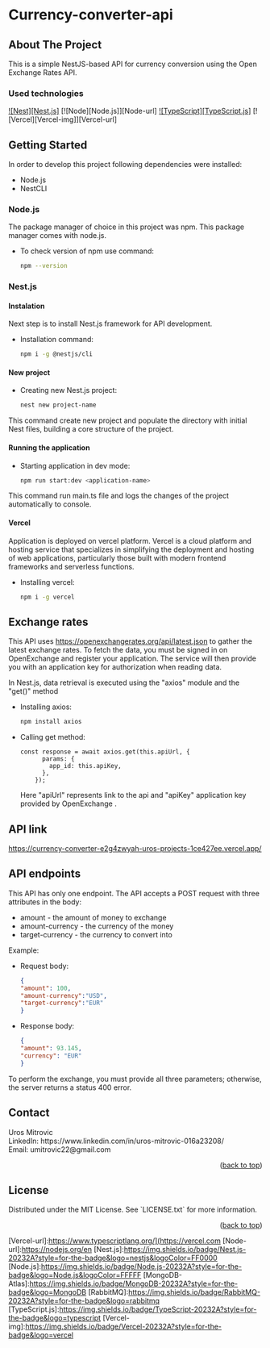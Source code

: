# Currency-converter-api


## About The Project

<p id="about-the-project">
This is a simple NestJS-based API for currency conversion using the Open Exchange Rates API.
</p>


### Used technologies
<p id="used-technologies">


[![Nest][Nest.js]][Nest-url] [![Node][Node.js]][Node-url]
[![TypeScript][TypeScript.js]][TypeScript-url]
[![Vercel][Vercel-img]][Vercel-url]
</p>

## Getting Started
In order to develop this project following dependencies were installed:
<ul>
    <li>Node.js</li>
    <li>NestCLI</li>

    
</ul>

### Node.js
<p id="node">
The package manager of choice in this project was npm. This package manager comes
with node.js.<br>

* To check version of npm use command:
  ```sh
  npm --version
  ```
</p>

### Nest.js
<p id="nest">

#### Instalation

Next step is to install Nest.js framework for API development.   <br>

* Installation command:
  ```sh
  npm i -g @nestjs/cli
  ```

#### New project

* Creating new Nest.js project:
  ```sh
  nest new project-name
  ```
This command create new project and populate the directory with initial Nest 
files, building a core structure of the project.

</p>

#### Running the application 
* Starting application in dev mode:
  ```sh
  npm run start:dev <application-name>
  ```
This command run main.ts file and logs the changes of the project automatically to console. 

#### Vercel 
Application is deployed on vercel platform. Vercel is a cloud platform and hosting service that specializes in simplifying the deployment and hosting of web applications, particularly those built with modern frontend frameworks and serverless functions. 
* Installing vercel:
  ```sh
  npm i -g vercel
  ```

## Exchange rates

This API uses https://openexchangerates.org/api/latest.json to gather the latest exchange rates. To fetch the data, you must be signed in on OpenExchange and register your application. The service will then provide you with an application key for authorization when reading data.

In Nest.js, data retrieval is executed using the "axios" module and the "get()" method
* Installing axios:
  ```sh
  npm install axios
  ```

* Calling get method:
  ```nestjs
  const response = await axios.get(this.apiUrl, {
        params: {
          app_id: this.apiKey,
        },
      });
  ```
    Here "apiUrl" represents link to the api and "apiKey" application key provided by OpenExchange .
## API link

https://currency-converter-e2g4zwyah-uros-projects-1ce427ee.vercel.app/

## API endpoints

This API has only one endpoint. The API accepts a POST request with three attributes in the body:<br>
* amount - the amount of money to exchange
* amount-currency - the currency of the money
* target-currency - the currency to convert into

 Example:<br>
 * Request body:
    ```json
    {
    "amount": 100,
    "amount-currency":"USD",
    "target-currency":"EUR"
    }
    ```
* Response body:
    ```json
    {
    "amount": 93.145,
    "currency": "EUR"
    }
    ```

To perform the exchange, you must provide all three parameters; otherwise, the server returns a status 400 error.

## Contact

<p id="contact">
Uros Mitrovic 
<br>LinkedIn: https://www.linkedin.com/in/uros-mitrovic-016a23208/
<br>Email: umitrovic22@gmail.com
</p>

<p align="right">(<a href="#readme-top">back to top</a>)</p>

## License
<p id="licence">
Distributed under the MIT License. See `LICENSE.txt` for more information.
</p>
<p align="right">(<a href="#readme-top">back to top</a>)</p>


[MongoDB-url]:https://www.mongodb.com/atlas/database
[Nest-url]:https://nestjs.com/
[TypeScript-url]:https://www.typescriptlang.org/
[Vercel-url]:https://www.typescriptlang.org/](https://vercel.com
[Node-url]:https://nodejs.org/en
[Nest.js]:https://img.shields.io/badge/Nest.js-20232A?style=for-the-badge&logo=nestjs&logoColor=FF0000
[Node.js]:https://img.shields.io/badge/Node.js-20232A?style=for-the-badge&logo=Node.js&logoColor=FFFFF
[MongoDB-Atlas]:https://img.shields.io/badge/MongoDB-20232A?style=for-the-badge&logo=MongoDB
[RabbitMQ]:https://img.shields.io/badge/RabbitMQ-20232A?style=for-the-badge&logo=rabbitmq
[TypeScript.js]:https://img.shields.io/badge/TypeScript-20232A?style=for-the-badge&logo=typescript
[Vercel-img]:https://img.shields.io/badge/Vercel-20232A?style=for-the-badge&logo=vercel
